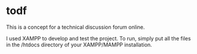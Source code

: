# todf

This is a concept for a technical discussion forum online.

I used XAMPP to develop and test the project. To run, simply put all the files in the /htdocs directory of your XAMPP/MAMPP installation.
